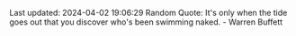 Last updated: 2024-04-02 19:06:29
Random Quote: It's only when the tide goes out that you discover who's been swimming naked. - Warren Buffett